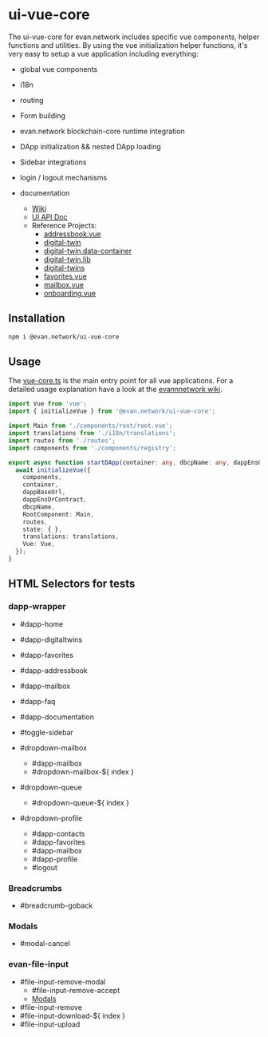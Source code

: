 # ui-vue-core

The ui-vue-core for evan.network includes specific vue components, helper functions and utilities. By using the vue initialization helper functions, it's very easy to setup a vue application including everything:

- global vue components
- i18n
- routing
- Form building
- evan.network blockchain-core runtime integration
- DApp initialization && nested DApp loading
- Sidebar integrations
- login / logout mechanisms

- documentation
  - [Wiki](https://evannetwork.github.io/docs/developers/ui/vue.html)
  - [UI API Doc](https://ui-docs.readthedocs.io/en/latest/vue/evancore.vue.libs.html)
  - Reference Projects:
    - [addressbook.vue](https://github.com/evannetwork/ui-core-dapps/tree/master/dapps/addressbook.vue)
    - [digital-twin](https://github.com/evannetwork/ui-core-dapps/tree/master/dapps/digital-twin)
    - [digital-twin.data-container](https://github.com/evannetwork/ui-core-dapps/tree/master/dapps/digital-twin.data-container)
    - [digital-twin.lib](https://github.com/evannetwork/ui-core-dapps/tree/master/dapps/digital-twin.lib)
    - [digital-twins](https://github.com/evannetwork/ui-core-dapps/tree/master/dapps/digital-twins)
    - [favorites.vue](https://github.com/evannetwork/ui-core-dapps/tree/master/dapps/favorites.vue)
    - [mailbox.vue](https://github.com/evannetwork/ui-core-dapps/tree/master/dapps/mailbox.vue)
    - [onboarding.vue](https://github.com/evannetwork/ui-core-dapps/tree/master/dapps/onboarding.vue)

## Installation
```sh
npm i @evan.network/ui-vue-core
```

## Usage
The [vue-core.ts](https://github.com/evannetwork/ui-vue/blob/master/dapps/evancore.vue.libs/src/vue-core.ts) is the main entry point for all vue applications. For a detailed usage explanation have a look at the [evannnetwork wiki](https://evannetwork.github.io/docs/developers/ui/vue).

```ts
import Vue from 'vue';
import { initializeVue } from '@evan.network/ui-vue-core';

import Main from './components/root/root.vue';
import translations from './i18n/translations';
import routes from './routes';
import components from './components/registry';

export async function startDApp(container: any, dbcpName: any, dappEnsOrContract: any, dappBaseUrl: any) {
  await initializeVue({
    components,
    container,
    dappBaseUrl,
    dappEnsOrContract,
    dbcpName,
    RootComponent: Main,
    routes,
    state: { },
    translations: translations,
    Vue: Vue,
  });
}

```

## HTML Selectors for tests
### dapp-wrapper
- #dapp-home
- #dapp-digitaltwins
- #dapp-favorites
- #dapp-addressbook
- #dapp-mailbox
- #dapp-faq
- #dapp-documentation
- #toggle-sidebar

- #dropdown-mailbox
  - #dapp-mailbox
  - #dropdown-mailbox-${ index }

- #dropdown-queue
  - #dropdown-queue-${ index }

- #dropdown-profile
  - #dapp-contacts
  - #dapp-favorites
  - #dapp-mailbox
  - #dapp-profile
  - #logout

### Breadcrumbs
- #breadcrumb-goback

### Modals
- #modal-cancel

### evan-file-input
- #file-input-remove-modal
  - #file-input-remove-accept
  - [Modals](###Modals)
- #file-input-remove
- #file-input-download-${ index }
- #file-input-upload